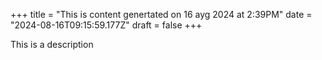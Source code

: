+++
title = "This is content genertated on 16 ayg 2024 at 2:39PM"
date = "2024-08-16T09:15:59.177Z"
draft = false
+++

  This is a description
        